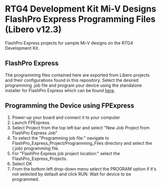 # RTG4 Development Kit Mi-V Designs FlashPro Express Programming Files (Libero v12.3)

FlashPro Express projects for sample Mi-V designs on the RTG4 Development Kit.

## FlashPro Express
The programming files contained here are exported from Libero projects and their configurations found in this repository.
Select the desired programming .job file and program your device using the standalone installer for FlashPro Express
which can be found [here](https://www.microsemi.com/product-directory/programming/4977-flashpro#software).

## Programming the Device using FPExpress
1. Power-up your board and connect it to your computer
2. Launch FPExpress.
3. Select Project from the top left bar and select "New Job Project from FlashPro Express Job"
4. To select the "Programming job file:" navigate to FlashPro_Express_Project/Programming_Files directory 
   and select the (.job) programming file.
5. For "FlashPro Express job project location:" select the FlashPro_Express_Projects.
6. Select OK
7. From the bottom left drop-down menu select the PROGRAM option if it's not selected by default and click RUN.
   Wait for device to be programmed.
